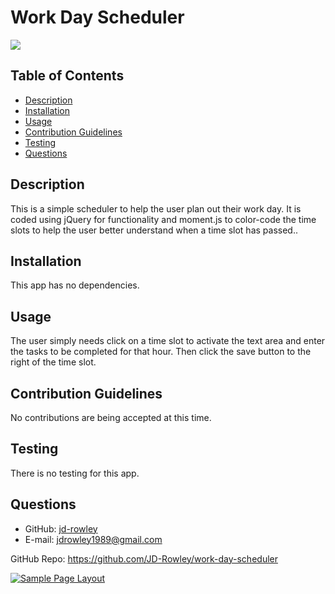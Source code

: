 # Work Day Scheduler
  
  [
    <img src="https://img.shields.io/static/v1?label=LICENSE&message=MIT&color=informational&style=for-the-badge" />
    ](https://choosealicense.com/)
  
  ## Table of Contents
  * [Description](#description)
  * [Installation](#installation)
  * [Usage](#usage)
  * [Contribution Guidelines](#contribution-guidelines)
  * [Testing](#testing)
  * [Questions](#questions) 
    
  ## Description
  This is a simple scheduler to help the user plan out their work day. It is coded using jQuery for functionality and moment.js to color-code the time slots to help the user better understand when a time slot has passed..
  ## Installation
  This app has no dependencies.
  ## Usage
  The user simply needs click on a time slot to activate the text area and enter the tasks to be completed for that hour. Then click the save button to the right of the time slot.
  ## Contribution Guidelines
  No contributions are being accepted at this time.
  ## Testing
  There is no testing for this app.
  ## Questions
  * GitHub: [jd-rowley](http://github.com/jd-rowley)
  * E-mail: jdrowley1989@gmail.com

GitHub Repo: https://github.com/JD-Rowley/work-day-scheduler

[![Sample Page Layout](/assets/image/screenshot.jpg)](https://jd-rowley.github.io/work-day-scheduler/)

